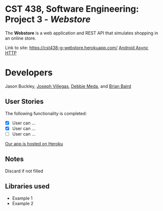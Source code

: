 # CST 438, Software Engineering: Project 3 - *Webstore*

The **Webstore** is a web application and REST API that simulates
shopping in an online store.

Link to site: https://cst438-g-webstore.herokuapp.com/
[Android Async HTTP](https://github.com/codepath/CPAsyncHttpClient)
# Developers
Jason Buckley, 
[Joseph Villegas](https://github.com/Joseph-Villegas), 
[Debbie Meda](https://github.com/bitmonst3r), and 
[Brian Baird](https://github.com/BrianCSUMB)

## User Stories

The following functionality is completed:

- [x] User can ...
- [x] User can ...
- [ ] User can ...

<a class="link" 
   href="https://cst438-g-webstore.herokuapp.com/" 
   target="_blank"
   aria-label="View source on GitHub">
   Our app is hosted on Heroku <i class="fa fa-github" aria-hidden="true"></i>
</a>

## Notes
Discard if not filled

## Libraries used

- Example 1
- Example 2

